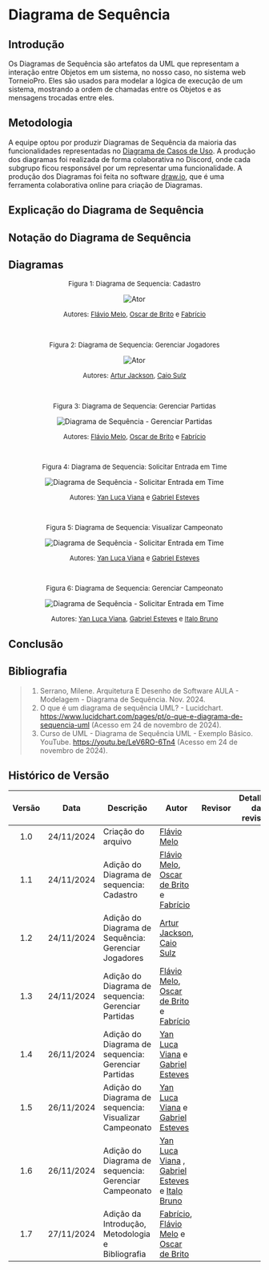 # Diagrama de Sequência

## Introdução

Os Diagramas de Sequência são artefatos da UML que representam a interação entre Objetos em um sistema, no nosso caso, no sistema web TorneioPro. Eles são usados para modelar a lógica de execução de um sistema, mostrando a ordem de chamadas entre os Objetos e as mensagens trocadas entre eles.

## Metodologia

A equipe optou por produzir Diagramas de Sequência da maioria das funcionalidades representadas no [Diagrama de Casos de Uso](<!-- #### LINK #### -->). A produção dos diagramas foi realizada de forma colaborativa no Discord, onde cada subgrupo ficou responsável por um representar uma funcionalidade. A produção dos Diagramas foi feita no software [draw.io](https://www.drawio.com/), que é uma ferramenta colaborativa online para criação de Diagramas.

## Explicação do Diagrama de Sequência


## Notação do Diagrama de Sequência


## Diagramas

<center>

<!-- ####################### Sequência - Cadastro ####################### -->

<font size="2"><p style="text-align: center">Figura 1: Diagrama de Sequencia: Cadastro </p></font>

![Ator](../../Assets/Cadastro.png)


<font size="2"><p style="text-align: center">Autores: [Flávio Melo](https://github.com/flavioovatsug), [Oscar de Brito](https://github.com/OscarDeBrito) e [Fabrício](https://github.com/FabricioDeQueiroz) </p></font>

<br>

<!-- ####################### Sequência - Gerenciar Jogadores ####################### -->

<font size="2"><p style="text-align: center">Figura 2: Diagrama de Sequencia: Gerenciar Jogadores </p></font>

![Ator](../../Assets/SequenciaGerenciarJogador.jpg)


<font size="2"><p style="text-align: center">Autores: [Artur Jackson](https://github.com/artur-jack), [Caio Sulz](https://github.com/CaioSulz) </p></font>

<br>

<!-- ####################### Sequência - Gerenciar Partidas ####################### -->

<font size="2"><p style="text-align: center">Figura 3: Diagrama de Sequencia: Gerenciar Partidas </p></font>

![Diagrama de Sequência - Gerenciar Partidas](../../Assets/SequenciaGerenciarPartidas.jpg)


<font size="2"><p style="text-align: center">Autores: [Flávio Melo](https://github.com/flavioovatsug), [Oscar de Brito](https://github.com/OscarDeBrito) e [Fabrício](https://github.com/FabricioDeQueiroz) </p></font>

<br>
<font size="2"><p style="text-align: center">Figura 4: Diagrama de Sequencia: Solicitar Entrada em Time </p></font>

![Diagrama de Sequência - Solicitar Entrada em Time](../../Assets/SequenciaSolicitarEntradaEmTime.png)


<font size="2"><p style="text-align: center">Autores: [Yan Luca Viana](https://github.com/yan-luca) e [Gabriel Esteves](https://github.com/GabrielMEsteves) </p></font>

 <br>
<font size="2"><p style="text-align: center">Figura 5: Diagrama de Sequencia: Visualizar Campeonato </p></font>

![Diagrama de Sequência - Solicitar Entrada em Time](../../Assets/SequenciaVisualizarCampeonato.png)


<font size="2"><p style="text-align: center">Autores: [Yan Luca Viana](https://github.com/yan-luca) e [Gabriel Esteves](https://github.com/GabrielMEsteves) </p></font>

<br>
<font size="2"><p style="text-align: center">Figura 6: Diagrama de Sequencia: Gerenciar Campeonato </p></font>

![Diagrama de Sequência - Solicitar Entrada em Time](../../Assets/SequenciaGerenciarCampeonato.png)


<font size="2"><p style="text-align: center">Autores: [Yan Luca Viana](https://github.com/yan-luca),  [Gabriel Esteves](https://github.com/GabrielMEsteves) e [Italo Bruno](https://github.com/ItaloBrunoM) </p></font>

</center>

## Conclusão

## Bibliografia

> 1. Serrano, Milene. Arquitetura E Desenho de Software AULA - Modelagem - Diagrama de Sequência. Nov. 2024.
> 2. O que é um diagrama de sequência UML? - Lucidchart. https://www.lucidchart.com/pages/pt/o-que-e-diagrama-de-sequencia-uml (Acesso em 24 de novembro de 2024).
> 3. Curso de UML - Diagrama de Sequência UML - Exemplo Básico. YouTube. https://youtu.be/LeV6RO-6Tn4 (Acesso em 24 de novembro de 2024).

## Histórico de Versão

|Versão|Data|Descrição|Autor|Revisor| Detalhes da revisão |
|:----:|----|---------|-----|:-------:|-----| 
| 1.0 | 24/11/2024 | Criação do arquivo | [Flávio Melo](https://github.com/flavioovatsug) |  | |
| 1.1 | 24/11/2024 | Adição do Diagrama de sequencia: Cadastro | [Flávio Melo](https://github.com/flavioovatsug), [Oscar de Brito](https://github.com/OscarDeBrito) e [Fabrício](https://github.com/FabricioDeQueiroz) |  | |
| 1.2 | 24/11/2024 | Adição do Diagrama de Sequência: Gerenciar Jogadores | [Artur Jackson](https://github.com/artur-jack), [Caio Sulz](https://github.com/CaioSulz) |  | |
| 1.3 | 24/11/2024 | Adição do Diagrama de sequencia: Gerenciar Partidas | [Flávio Melo](https://github.com/flavioovatsug), [Oscar de Brito](https://github.com/OscarDeBrito) e [Fabrício](https://github.com/FabricioDeQueiroz) |  | |
| 1.4 | 26/11/2024 | Adição do Diagrama de sequencia: Gerenciar Partidas | [Yan Luca Viana](https://github.com/yan-luca) e [Gabriel Esteves](https://github.com/GabrielMEsteves)|  | |
| 1.5 | 26/11/2024 | Adição do Diagrama de sequencia: Visualizar Campeonato | [Yan Luca Viana](https://github.com/yan-luca) e [Gabriel Esteves](https://github.com/GabrielMEsteves)|  | |
| 1.6 | 26/11/2024 | Adição do Diagrama de sequencia: Gerenciar Campeonato | [Yan Luca Viana](https://github.com/yan-luca) , [Gabriel Esteves](https://github.com/GabrielMEsteves) e [Italo Bruno](https://github.com/ItaloBrunoM)|  | |
| 1.7 | 27/11/2024 | Adição da Introdução, Metodologia e Bibliografia | [Fabrício](https://github.com/FabricioDeQueiroz), [Flávio Melo](https://github.com/flavioovatsug) e [Oscar de Brito](https://github.com/OscarDeBrito) |  | |